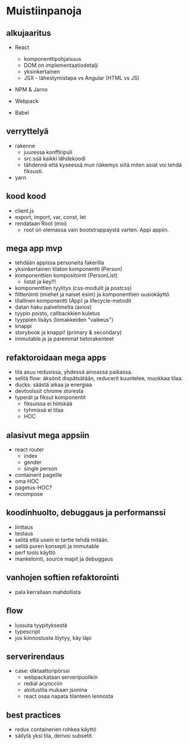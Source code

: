 # Muistiinpanoja

## alkujaaritus

* React
  * komponenttipohjaisuus
  * DOM on implementaatiodetalji
  * yksinkertainen
  * JSX - lähestymistapa vs Angular (HTML vs JS)

* NPM & Jarno
* Webpack
* Babel

## verryttelyä

* rakenne
  * juuressa konffiripuli
  * src:ssä kaikki lähdekoodi
  * tähdennä että kyseessä mun näkemys siitä miten asiat voi tehdä fiksusti.
* yarn

## kood kood

* client.js
* export, import, var, const, let
* rendataan Root (moi)
  * root on olemassa vain bootstrappaystä varten. Appi appiin.

## mega app mvp

* tehdään appissa personeita fakerilla
* yksinkertainen tilaton komponentti (Person)
* komponenttien kompositointi (PersonList)
  * listat ja key!!!
* komponenttien tyylitys (css-modulit ja postcss)
* filtteröinti (miehet ja naiset esim) ja komponenttien uusiokäyttö
* tilallinen komponentti (App) ja lifecycle-metodit
* datan haku palvelimelta (axios)
* tyypin poisto, callbackkien kuletus
* tyyppien lisäys (lomakkeiden "vaikeus")
* knappi
* storybook ja knappi! (primary & secondary)
* immutable.js ja paremmat tietorakenteet

## refaktoroidaan mega apps

* tila asuu reduxissa, yhdessä ainoassa paikassa.
* selitä flow: äksönit dispätsätään, reducerit kuuntelee, muokkaa tilaa.
* ducks: säästä aikaa ja energiaa
* devtoolssit chrome storesta
* typerät ja fiksut komponentit
  * fiksuissa ei hötskää
  * tyhmissä ei tilaa
  * HOC

## alasivut mega appsiin

* react router
  * index
  * gender
  * single person
* containerit pageille
* oma HOC
* pagetus-HOC?
* recompose

## koodinhuolto, debuggaus ja performanssi

* linttaus
* testaus
* selitä että usein ei tartte tehdä mitään.
* selitä puren konsepti ja immutable
* perf tools käyttö
* mankelointi, source mapit ja debuggaus

## vanhojen softien refaktorointi

* pala kerrallaan mahdollista

## flow

* lussuta tyypityksestä
* typescript
* jos kiinnostusta löytyy, käy läpi

## serverirendaus

* case: diktaattoripörssi
  * webpackataan serveripuolikin
  * redial acyncciin
  * aloitustila mukaan jsonina
  * react osaa napata tilanteen lennosta

## best practices

* redux containerien rohkea käyttö
* säilytä yksi tila, derivoi subsetit.
